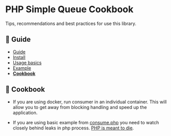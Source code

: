 PHP Simple Queue Cookbook
=========================

Tips, recommendations and best practices for use this library.


## :book: Guide

* [Guide](./README.md)
* [Install](./install.md)
* [Usage basics](./usage.md)
* [Example](./example.md)
* **[Cookbook](./cookbook.md)**


## :page_facing_up: Cookbook

- If you are using docker, run consumer in an individual container. This will allow you to get away from blocking handling and speed up the application.

- If you are using basic example from [consume.php](../../example/consume.php) you need to watch closely behind leaks in php process. [PHP is meant to die](https://software-gunslinger.tumblr.com/post/47131406821/php-is-meant-to-die).

